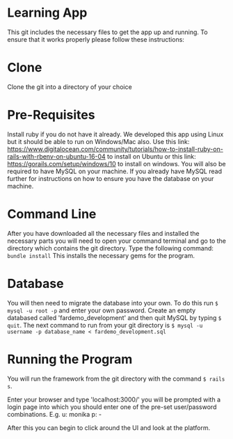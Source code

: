 
# Learning App

This git includes the necessary files to get the app up and running. To ensure that it works properly please follow these instructions:

# Clone

Clone the git into a directory of your choice

# Pre-Requisites

Install ruby if you do not have it already. We developed this app using Linux but it should be able to run on Windows/Mac also. Use this link: https://www.digitalocean.com/community/tutorials/how-to-install-ruby-on-rails-with-rbenv-on-ubuntu-16-04 to install on Ubuntu or this link: https://gorails.com/setup/windows/10 to install on windows. You will also be required to have MySQL on your machine. If you already have MySQL read further for instructions on how to ensure you have the database on your machine. 

# Command Line
After you have downloaded all the necessary files and installed the necessary parts you will need to open your command terminal and go to the directory which contains the git directory. Type the following command:
 `bundle install` 
 This installs the necessary gems for the program.
 
 # Database
 You will then need to migrate the database into your own. To do this run `$ mysql -u root -p` and enter your own password. Create an empty databased called 'fardemo_development' and then quit MySQL by typing `$ quit`. The next command to run from your git directory is `$ mysql -u username -p database_name < fardemo_development.sql`

# Running the Program
You will run the framework from the git directory with the command `$ rails s`. 

Enter your browser and type 'localhost:3000/' you will be prompted with a login page into which you should enter one of the pre-set user/password combinations. E.g. u: monika p: - 

After this you can begin to click around the UI and look at the platform. 
